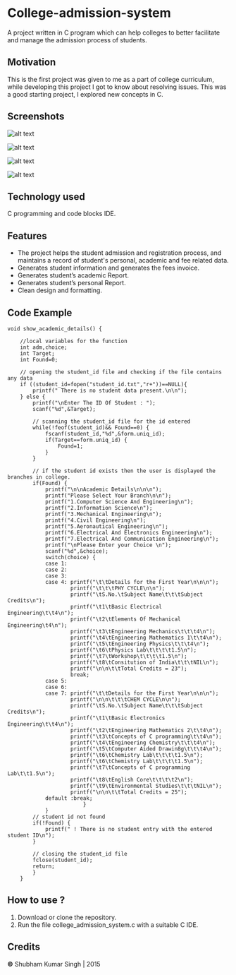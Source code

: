 # College-admission-system

A project written in C program which can help colleges to better facilitate and manage the admission process of students.
## Motivation
This is the first project was given to me as a part of college curriculum, while developing this project I got to know about resolving issues. This was a good starting project, I explored new concepts in C.

## Screenshots

![alt text](https://github.com/Shubham0812/College-admission-System/blob/master/assets/screenshots/home.JPG)

![alt text](https://github.com/Shubham0812/College-admission-System/blob/master/assets/screenshots/option1.JPG)

![alt text](https://github.com/Shubham0812/College-admission-System/blob/master/assets/screenshots/option2.JPG)

![alt text](https://github.com/Shubham0812/College-admission-System/blob/master/assets/screenshots/option3.JPG)

## Technology used
 C programming and code blocks IDE.

## Features
- The project helps the student admission and registration process, and maintains a record of student's personal, academic and fee related data.
- Generates student information and generates the fees invoice.
- Generates student’s academic Report.
- Generates student’s personal Report.
- Clean design and formatting.

## Code Example
```
void show_academic_details() {

    //local variables for the function
    int adm,choice;
    int Target;
    int Found=0;

    // opening the student_id file and checking if the file contains any data
    if ((student_id=fopen("student_id.txt","r+"))==NULL){
        printf(" There is no student data present.\n\n");
    } else {
        printf("\nEnter The ID Of Student : ");
        scanf("%d",&Target);

        // scanning the student_id file for the id entered
        while(!feof(student_id)&& Found==0) {
            fscanf(student_id,"%d",&form.uniq_id);
            if(Target==form.uniq_id) {
                Found=1;
            }
        }
        
        // if the student id exists then the user is displayed the branches in college.
        if(Found) {
            printf("\n\nAcademic Details\n\n\n");
            printf("Please Select Your Branch\n\n");
            printf("1.Computer Science And Engineering\n");
            printf("2.Information Science\n");
            printf("3.Mechanical Engineering\n");
            printf("4.Civil Engineering\n");
            printf("5.Aeronautical Engineering\n");
            printf("6.Electrical And Electronics Engineering\n");
            printf("7.Electrical And Communication Engineering\n");
            printf("\nPlease Enter your Choice \n");
            scanf("%d",&choice);
            switch(choice) {
            case 1:
            case 2:
            case 3:
            case 4: printf("\t\tDetails for the First Year\n\n\n");
                    printf("\t\t\tPHY CYCLE\n\n");
                    printf("\tS.No.\tSubject Name\t\t\tSubject Credits\n");
                    printf("\t1\tBasic Electrical Engineering\t\t4\n");
                    printf("\t2\tElements Of Mechanical Engineering\t4\n");
                    printf("\t3\tEngineering Mechanics\t\t\t4\n");
                    printf("\t4\tEngineering Mathematics 1\t\t4\n");
                    printf("\t5\tEngineering Physics\t\t\t4\n");
                    printf("\t6\tPhysics Lab\t\t\t\t1.5\n");
                    printf("\t7\tWorkshop\t\t\t\t1.5\n");
                    printf("\t8\tConsitution of India\t\t\tNIL\n");
                    printf("\n\n\t\tTotal Credits = 23");
                    break;
            case 5:
            case 6:
            case 7: printf("\t\tDetails for the First Year\n\n\n");
                    printf("\n\n\t\t\tCHEM CYCLE\n\n");
                    printf("\tS.No.\tSubject Name\t\t\tSubject Credits\n");
                    printf("\t1\tBasic Electronics Engineering\t\t4\n");
                    printf("\t2\tEngineering Mathematics 2\t\t4\n");
                    printf("\t3\tConcepts of C programming\t\t4\n");
                    printf("\t4\tEngineering Chemistry\t\t\t4\n");
                    printf("\t5\tComputer Aided Drawin8g\t\t\t4\n");
                    printf("\t6\tChemistry Lab\t\t\t\t1.5\n");
                    printf("\t6\tChemistry Lab\t\t\t\t1.5\n");
                    printf("\t7\tConcepts of C programming Lab\t\t1.5\n");
                    printf("\t8\tEnglish Core\t\t\t\t2\n");
                    printf("\t9\tEnvironmental Studies\t\t\tNIL\n");
                    printf("\n\n\t\tTotal Credits = 25");
            default :break;
                        }
            }
        // student id not found
        if(!Found) {
            printf(" ! There is no student entry with the entered student ID\n");
        }

        // closing the student_id file
        fclose(student_id);
        return;
        }
    }
```

## How to use ?
1. Download or clone the repository.
2. Run the file college_admission_system.c with a suitable C IDE.

## Credits
**©** Shubham Kumar Singh | 2015